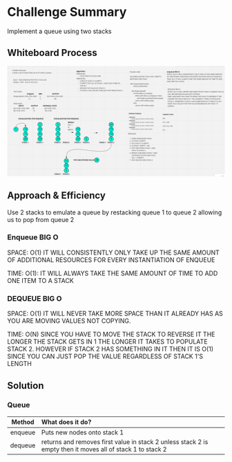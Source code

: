 # Challenge Summary

Implement a queue using two stacks

## Whiteboard Process

![Whiteboard](./whiteboard.png)

## Approach & Efficiency

Use 2 stacks to emulate a queue by restacking queue 1 to queue 2 allowing us to pop from queue 2 


### Enqueue BIG O

SPACE: O(1) IT WILL CONSISTENTLY ONLY TAKE UP THE SAME AMOUNT OF ADDITIONAL RESOURCES FOR EVERY INSTANTIATION OF ENQUEUE

TIME: O(1): IT WILL ALWAYS TAKE THE SAME AMOUNT OF TIME TO ADD ONE ITEM TO A STACK


### DEQUEUE BIG O

SPACE: O(1) IT WILL NEVER TAKE MORE SPACE THAN IT ALREADY HAS AS YOU ARE MOVING VALUES NOT COPYING.

TIME: O(N) SINCE YOU HAVE TO MOVE THE STACK TO REVERSE IT THE LONGER THE STACK GETS IN 1 THE LONGER IT TAKES TO POPULATE STACK 2. HOWEVER IF STACK 2 HAS SOMETHING IN IT THEN IT IS O(1) SINCE YOU CAN JUST POP THE VALUE REGARDLESS OF STACK 1'S LENGTH

## Solution

### Queue

|Method|What does it do?|
:---:|:---|
|enqueue | Puts new nodes onto stack 1|
|dequeue | returns and removes first value in stack 2 unless stack 2 is empty then it moves all of stack 1 to stack 2| 
